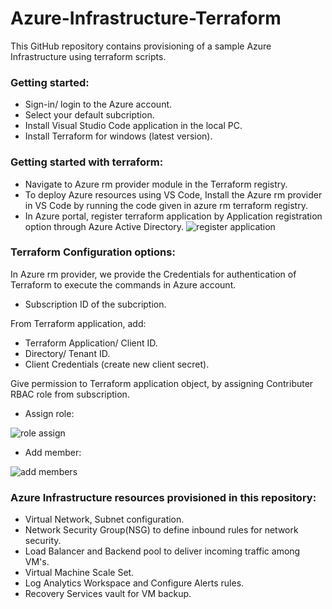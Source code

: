  # Azure-Infrastructure-Terraform

This GitHub repository contains provisioning of a sample Azure Infrastructure using terraform scripts.

### Getting started:
* Sign-in/ login to the Azure account.
* Select your default subcription.
* Install Visual Studio Code application in the local PC.
* Install Terraform for windows (latest version).

### Getting started with terraform:
* Navigate to Azure rm provider module in the Terraform registry.
* To deploy Azure resources using VS Code, Install the Azure rm provider in VS Code by running the code given in azure rm terraform registry.
* In Azure portal, register terraform application by Application registration option through Azure Active Directory.
  ![register application](https://github.com/user-attachments/assets/4cd47d09-6352-43fb-9617-fd0c79e40802)


### Terraform Configuration options:
In Azure rm provider, we provide the Credentials for authentication of Terraform to execute the commands in Azure account.
* Subscription ID of the subcription.

From Terraform application, add:
* Terraform Application/ Client ID.
* Directory/ Tenant ID.
* Client Credentials (create new client secret).

Give permission to Terraform application object, by assigning Contributer RBAC role from subscription.
* Assign role:

![role assign](https://github.com/user-attachments/assets/ac941743-edd7-48e6-9767-1cefbe8d6a3b)

* Add member:

![add members](https://github.com/user-attachments/assets/06559c2c-c748-432e-8a87-3bfcf99bc4c0)


### Azure Infrastructure resources provisioned in this repository:
* Virtual Network, Subnet configuration.
* Network Security Group(NSG) to define inbound rules for network security.
* Load Balancer and Backend pool to deliver incoming traffic among VM's.
* Virtual Machine Scale Set.
* Log Analytics Workspace and Configure Alerts rules.
* Recovery Services vault for VM backup.
